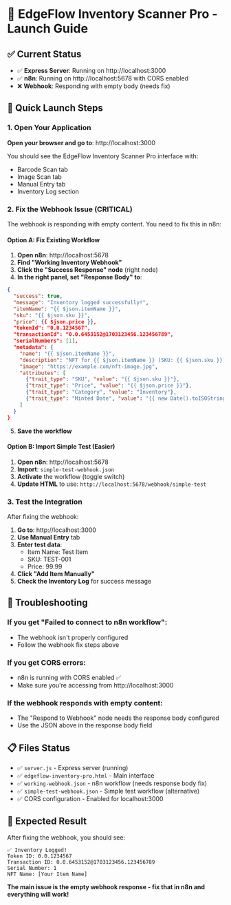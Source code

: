 # 🚀 EdgeFlow Inventory Scanner Pro - Launch Guide

## ✅ Current Status
- ✅ **Express Server**: Running on http://localhost:3000
- ✅ **n8n**: Running on http://localhost:5678 with CORS enabled
- ❌ **Webhook**: Responding with empty body (needs fix)

## 🎯 Quick Launch Steps

### 1. Open Your Application
**Open your browser and go to**: http://localhost:3000

You should see the EdgeFlow Inventory Scanner Pro interface with:
- Barcode Scan tab
- Image Scan tab  
- Manual Entry tab
- Inventory Log section

### 2. Fix the Webhook Issue (CRITICAL)

The webhook is responding with empty content. You need to fix this in n8n:

#### Option A: Fix Existing Workflow
1. **Open n8n**: http://localhost:5678
2. **Find "Working Inventory Webhook"**
3. **Click the "Success Response" node** (right node)
4. **In the right panel, set "Response Body" to**:
```json
{
  "success": true,
  "message": "Inventory logged successfully!",
  "itemName": "{{ $json.itemName }}",
  "sku": "{{ $json.sku }}",
  "price": {{ $json.price }},
  "tokenId": "0.0.1234567",
  "transactionId": "0.0.6453152@1703123456.123456789",
  "serialNumbers": [1],
  "metadata": {
    "name": "{{ $json.itemName }}",
    "description": "NFT for {{ $json.itemName }} (SKU: {{ $json.sku }})",
    "image": "https://example.com/nft-image.jpg",
    "attributes": [
      {"trait_type": "SKU", "value": "{{ $json.sku }}"},
      {"trait_type": "Price", "value": "{{ $json.price }}"},
      {"trait_type": "Category", "value": "Inventory"},
      {"trait_type": "Minted Date", "value": "{{ new Date().toISOString() }}"}
    ]
  }
}
```
5. **Save the workflow**

#### Option B: Import Simple Test (Easier)
1. **Open n8n**: http://localhost:5678
2. **Import**: `simple-test-webhook.json`
3. **Activate** the workflow (toggle switch)
4. **Update HTML** to use: `http://localhost:5678/webhook/simple-test`

### 3. Test the Integration
After fixing the webhook:
1. **Go to**: http://localhost:3000
2. **Use Manual Entry** tab
3. **Enter test data**:
   - Item Name: Test Item
   - SKU: TEST-001
   - Price: 99.99
4. **Click "Add Item Manually"**
5. **Check the Inventory Log** for success message

## 🔧 Troubleshooting

### If you get "Failed to connect to n8n workflow":
- The webhook isn't properly configured
- Follow the webhook fix steps above

### If you get CORS errors:
- n8n is running with CORS enabled ✅
- Make sure you're accessing from http://localhost:3000

### If the webhook responds with empty content:
- The "Respond to Webhook" node needs the response body configured
- Use the JSON above in the response body field

## 📋 Files Status
- ✅ `server.js` - Express server (running)
- ✅ `edgeflow-inventory-pro.html` - Main interface
- ✅ `working-webhook.json` - n8n workflow (needs response body fix)
- ✅ `simple-test-webhook.json` - Simple test workflow (alternative)
- ✅ CORS configuration - Enabled for localhost:3000

## 🎯 Expected Result
After fixing the webhook, you should see:
```
✅ Inventory Logged!
Token ID: 0.0.1234567
Transaction ID: 0.0.6453152@1703123456.123456789
Serial Number: 1
NFT Name: [Your Item Name]
```

**The main issue is the empty webhook response - fix that in n8n and everything will work!** 